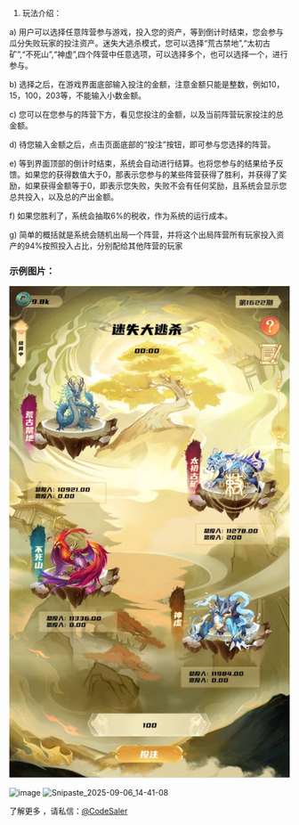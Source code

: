 1.	玩法介绍：

a)	用户可以选择任意阵营参与游戏，投入您的资产，等到倒计时结束，您会参与瓜分失败玩家的投注资产。迷失大逃杀模式，您可以选择“荒古禁地”,“太初古矿”,“不死山”,“神虚”,四个阵营中任意选项，可以选择多个，也可以选择一个，进行参与。

b)	选择之后，在游戏界面底部输入投注的金额，注意金额只能是整数，例如10，15，100，203等，不能输入小数金额。

c)	您可以在您参与的阵营下方，看见您投注的金额，以及当前阵营玩家投注的总金额。

d)	待您输入金额之后，点击页面底部的“投注”按钮，即可参与您选择的阵营。

e)	等到界面顶部的倒计时结束，系统会自动进行结算。也将您参与的结果给予反馈。如果您的获得数值大于0，那表示您参与的某些阵营获得了胜利，并获得了奖励，如果获得金额等于0，即表示您失败，失败不会有任何奖励，且系统会显示您总共投入，以及总的产出金额。

f)	如果您胜利了，系统会抽取6%的税收，作为系统的运行成本。

g)	简单的概括就是系统会随机出局一个阵营，并将这个出局阵营所有玩家投入资产的94%按照投入占比，分别配给其他阵营的玩家

### 示例图片：

![示例图片](./photo_2025-01-02_00-42-57.jpg "示例")

<img width="442" height="816" alt="image" src="https://github.com/user-attachments/assets/129bfd6a-c1fb-4be9-aedd-f67bc0269da2" />
<img width="443" height="830" alt="Snipaste_2025-09-06_14-41-08" src="https://github.com/user-attachments/assets/cb231ff3-1c3c-422e-ab15-156d95ba4251" />

了解更多 ，请私信：[@CodeSaler](https://t.me/codeSaleAndRelease)
